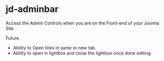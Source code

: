 # jd-adminbar
Access the Admin Controls when you are on the Front-end of your Joomla Site

Future 

- Ability to Open links in same or new tab.
- Ability to open in lightbox and close the lightbox once done editing.
